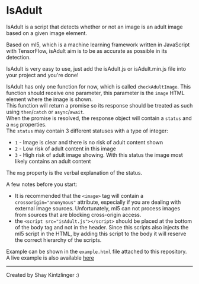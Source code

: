 IsAdult
=======
IsAdult is a script that detects whether or not an image is an adult image based on a given image element.

Based on ml5, which is a machine learning framework written in JavaScript with TensorFlow, isAdult aim is to be as
accurate as possible in its detection.

IsAdult is very easy to use, just add the isAdult.js or isAdult.min.js file into your project and you're done!

IsAdult has only one function for now, which is called ```checkAdultImage```. This function should receive one parameter,
this parameter is the ```image``` HTML element where the image is shown. <br> This function will return a promise
so its response should be treated as such using ```then```/```catch``` or ```async```/```await```. <br>
When the promise is resolved, the response object will contain a ```status``` and a ```msg``` properties.<br>
The ```status``` may contain 3 different statuses with a type of integer:
* ```1``` - Image is clear and there is  no risk of adult content shown
* ```2``` - Low risk of adult content in this image
* ```3``` - High risk of adult image showing. With this status the image most likely contains an adult content

The ```msg``` property is the verbal explanation of the status.

A few notes before you start:
* It is recommended that the ```<image>``` tag will contain a ```crossorigin="anonymous"``` attribute, especially
if you are dealing with external image sources. Unfortunately, ml5 can not process images from sources that are blocking
cross-origin access.
* the ```<script src="isAdult.js"></script>``` should be placed at the bottom of the body tag and not in the header.
Since this scripts also injects the ml5 script in the HTML, by adding this script to the body it will reserve the
correct hierarchy of the scripts.

Example can be shown in the ```example.html``` file attached to this repository.
<BR>
A live example is also available [here](https://peaceful-badlands-65319.herokuapp.com/)

-----

Created by Shay Kintzlinger :)